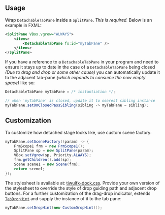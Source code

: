 ## Usage

Wrap `DetachableTabPane` inside a `SplitPane`. _This is required._ Below is an example in FXML:
```xml
<SplitPane VBox.vgrow="ALWAYS">
	<items>
		<DetachableTabPane fx:id="myTabPane" />
	</items>
</SplitPane>
```

If you have a reference to a `DetachableTabPane` in your program and need to ensure it stays up to date in the case of a `DetachableTabPane` being closed _(Due to drag and drop or some other cause)_ you can automatically update it to the adjacent tab-pane _(which expands to consume the now empty space)_ like so:
```java
DetachableTabPane myTabPane = /* instantiation */;

// when 'myTabPane' is closed, update it to nearest sibling instance
myTabPane.setOnClosedPassSibling(sibling -> myTabPane = sibling);
```

## Customization

To customize how detached stage looks like, use custom scene factory:
```java
myTabPane.setSceneFactory((param) -> {
	FrmScope1 frm = new FrmScope1();
	SplitPane sp = new SplitPane(param);
	VBox.setVgrow(sp, Priority.ALWAYS);
	frm.getChildren().add(sp);
	Scene scene1 = new Scene(frm);
	return scene1;
});
```

The stylesheet is available at: [tiwulfx-dock.css](https://github.com/panemu/tiwulfx-dock/blob/main/src/main/resources/com/panemu/tiwulfx/control/dock/tiwulfx-dock.css).
Provide your own version of the stylesheet to override the style of drop guiding path and adjacent drop buttons. For a further customization of the drag-drop indicator, extends [`TabDropHint`](https://github.com/panemu/tiwulfx-dock/blob/main/src/main/java/com/panemu/tiwulfx/control/dock/TabDropHint.java) and supply the instance of it to the tab pane:
```java
myTabPane.setDropHint(new CustomDropHint());
```
